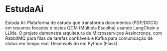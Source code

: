 # EstudaAi
Estuda AI: Plataforma de estudo que transforma documentos (PDF/DOCX) em resumos focados e testes QCM (Múltipla Escolha) usando LangChain e LLMs. O projeto demonstra arquitetura de Microsserviços Assíncronos, com RabbitMQ para filas de tarefas confiáveis e Kafka para comunicação de status em tempo real. Desenvolvido em Python (Flask).
